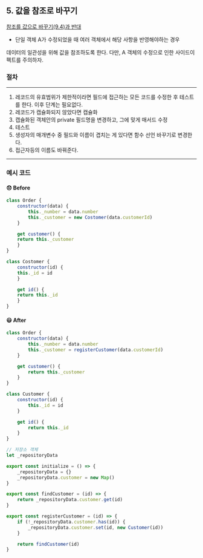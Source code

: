 ## 5. 값을 참조로 바꾸기

[참조를 값으로 바꾸기(9.4)과 반대](./9-4.md)

- 단일 객체 A가 수정되었을 때 여러 객체에서 해당 사항을 반영해야하는 경우

데이터의 일관성을 위해 값을 참조하도록 한다. 다만, A 객체의 수정으로 인한 사이드이펙트를 주의하자.

### 절차
----

1. 레코드의 유효범위가 제한적이라면 필드에 접근하는 모든 코드를 수정한 후 테스트를 한다. 이후 단계는 필요없다.
2. 레코드가 캡슐화되지 않았다면 캡슐화
3. 캡슐화된 객체안의 private 필드명을 변경하고, 그에 맞게 매서드 수정
4. 테스트
5. 생성자의 매개변수 중 필드와 이름이 겹치는 게 있다면 함수 선언 바꾸기로 변경한다.
6. 접근자등의 이름도 바꿔준다.

----

### 예시 코드

#### 😞 Before
```javascript
class Order {
    constructor(data) {
        this._number = data.number
        this._customer = new Costomer(data.customerId)
    }

    get customer() {
    return this._customer
    }
}

class Costomer {
    constructor(id) {
    this._id = id
    }

    get id() {
    return this._id
    }
}
```

#### 😃 After
```javascript
class Order {
    constructor(data) {
        this._number = data.number
        this._customer = registerCustomer(data.customerId)
    }

    get customer() {
        return this._customer
    }
}

class Customer {
    constructor(id) {
        this._id = id
    }

    get id() {
        return this._id
    }
}

// 저장소 객체
let _repositoryData

export const initialize = () => {
    _repositoryData = {}
    _repositoryData.customer = new Map()
}

export const findCustomer = (id) => {
    return _repositoryData.customer.get(id)
}

export const registerCustomer = (id) => {
    if (!_repositoryData.customer.has(id)) {
        _repositoryData.customer.set(id, new Customer(id))
    }

    return findCustomer(id)
}
```